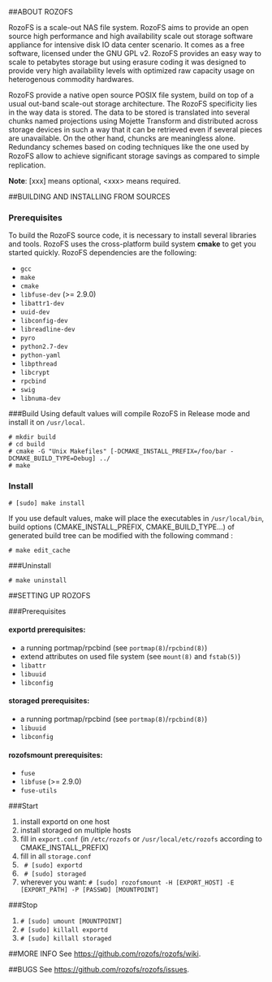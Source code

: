 ##ABOUT ROZOFS

RozoFS is a scale-out NAS file system. RozoFS aims to provide an open source high performance and high availability scale out storage software appliance  for  intensive disk IO data center scenario. It comes as a free software, licensed under the GNU GPL v2. RozoFS provides an easy way to scale to petabytes storage but using erasure coding it was designed to provide very high availability levels with optimized raw capacity usage on heterogenous commodity hardwares.

RozoFS provide a native open source POSIX file system, build on top of a usual out-band scale-out storage architecture. The RozoFS specificity lies in the way data is stored. The data to be stored is translated into several chunks named projections using Mojette Transform and distributed across storage devices in such a way that it can be retrieved even if several pieces are unavailable. On the other hand, chuncks are meaningless alone. Redundancy schemes based on coding techniques like the one used by RozoFS allow to achieve signiﬁcant storage savings as compared to simple replication.

**Note**: [xxx] means optional, \<xxx\> means required.

##BUILDING AND INSTALLING FROM SOURCES

### Prerequisites

To build the RozoFS source code, it is necessary to install several libraries and tools. RozoFS uses the cross-platform build system **cmake** to get you started quickly. RozoFS dependencies are the following:

-   `gcc`
-   `make`
-   `cmake`
-   `libfuse-dev` (>= 2.9.0)
-   `libattr1-dev`
-   `uuid-dev`
-   `libconfig-dev`
-   `libreadline-dev`
-   `pyro`
-   `python2.7-dev`
-   `python-yaml`
-   `libpthread`
-   `libcrypt`
-   `rpcbind`
-   `swig`
-   `libnuma-dev`

###Build
Using default values will compile RozoFS in Release mode and install it on `/usr/local`.
```
# mkdir build
# cd build
# cmake -G "Unix Makefiles" [-DCMAKE_INSTALL_PREFIX=/foo/bar -DCMAKE_BUILD_TYPE=Debug] ../
# make
```
### Install
```
# [sudo] make install
```
If you use default values, make will place the executables in `/usr/local/bin`, build options (CMAKE_INSTALL_PREFIX, CMAKE_BUILD_TYPE...) of generated build tree can be modified with the following command :
```
# make edit_cache
```
###Uninstall

```
# make uninstall
```

##SETTING UP ROZOFS

###Prerequisites

#### exportd prerequisites:

-   a running portmap/rpcbind (see `portmap(8)`/`rpcbind(8)`)
-   extend attributes on used file system (see `mount(8)` and `fstab(5)`)
-   `libattr`
-   `libuuid`
-   `libconfig`

#### storaged prerequisites:

-   a running portmap/rpcbind (see `portmap(8)`/`rpcbind(8)`)
-   `libuuid`
-   `libconfig`

#### rozofsmount prerequisites:

-   `fuse`
-   `libfuse` (>= 2.9.0)
-   `fuse-utils`

###Start

1. install exportd on one host
2. install storaged on multiple hosts
3. fill in `export.conf` (in `/etc/rozofs` or `/usr/local/etc/rozofs` according to CMAKE_INSTALL_PREFIX)
4. fill in all `storage.conf`
5. `` # [sudo] exportd``
6. `` # [sudo] storaged``
7. wherever you want: `` # [sudo] rozofsmount -H [EXPORT_HOST] -E [EXPORT_PATH] -P [PASSWD] [MOUNTPOINT] ``

###Stop
1. ``# [sudo] umount [MOUNTPOINT]``
2. ``# [sudo] killall exportd``
3. ``# [sudo] killall storaged``

##MORE INFO
See https://github.com/rozofs/rozofs/wiki.

##BUGS
See https://github.com/rozofs/rozofs/issues.
